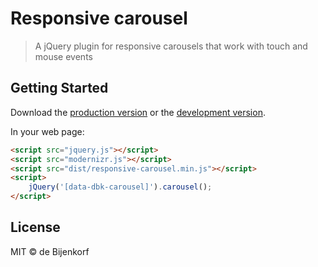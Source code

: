 # Responsive carousel

> A jQuery plugin for responsive carousels that work with touch and mouse events


## Getting Started

Download the [production version][min] or the [development version][max].

[min]: https://github.com/deBijenkorf/responsive-carousel/tree/master/dist/jquery.responsive-carousel.min.js
[max]: https://github.com/deBijenkorf/responsive-carousel/tree/master/dist/jquery.responsive-carousel.js

In your web page:

```html
<script src="jquery.js"></script>
<script src="modernizr.js"></script>
<script src="dist/responsive-carousel.min.js"></script>
<script>
	jQuery('[data-dbk-carousel]').carousel();
</script>
```


## License

MIT © de Bijenkorf

